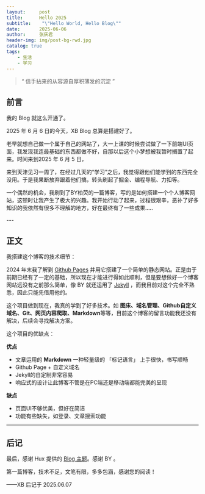```yaml
---
layout:     post
title:      Hello 2025
subtitle:    "\"Hello World, Hello Blog\""
date:       2025-06-06
author:     张庆君
header-img: img/post-bg-rwd.jpg
catalog: true
tags:
    - 生活
    - 学习
---
```


>   “ 信手拈来的从容源自厚积薄发的沉淀 ”


## 前言

我的 Blog 就这么开通了。

2025 年 6 月 6 日的今天，XB Blog 总算是搭建好了。

老早就想自己做一个属于自己的网站了，大一上课的时候尝试做了一下前端UI页面，我发现我连最基础的东西都做不好，自那以后这个小梦想被我暂时搁置了起来。时间来到2025 年 6 月 5 日，

来到天津见习一周了，在经过几天的“学习”之后，我觉得跟他们能学到的东西完全没用。于是我果断放弃跟着他们搞，转头刷起了掘金、编程导航、力扣等。

一个偶然的机会，我刷到了BY柏荧的一篇博客，写的是如何搭建一个个人博客网站，这顿时让我产生了极大的兴趣。我开始行动了起来，过程很艰辛，恶补了好多知识的我依然有很多不理解的地方，好在最终有了一些成果.....

<p id = "build"></p>
---

## 正文

我搭建这个博客的技术细节：

2024 年末我了解到 [Github Pages](https://pages.github.com/) 并用它搭建了一个简单的静态网站。正是由于前期已经有了一定的基础，所以现在才能进行得如此顺利，但是要想做好一个博客网站远没有之前那么简单，像 BY 就还运用了 [Jekyll](http://jekyllrb.com/) ，而我目前对这个完全不熟悉，因此只能先借用他的。

这个项目做到现在，我真的学到了好多技术。如 **图床、域名管理、Github自定义域名、Git、网页内容爬取、Markdown**等等，目前这个博客的留言功能我还没有解决，后续会寻找解决方案。

这个项目的优缺点：

**优点**
* 文章运用的 **Markdown** 一种轻量级的 「标记语言」 上手很快，书写顺畅
* Github Page + 自定义域名
* Jekyll的自定制非常容易
* 响应式的设计让此博客不管是在PC端还是移动端都能完美的呈现

**缺点**
* 页面UI不够优美，但好在简洁
* 功能有些缺失，如登录、文章搜索功能

---

## 后记

最后，感谢 Hux 提供的 [Blog 主题](https://github.com/Huxpro/huxpro.github.io)。感谢 BY 。

第一篇博客，技术不足，文笔有限，多多包涵，感谢您的阅读！


——XB 后记于 2025.06.07
